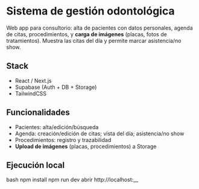 # Sistema de gestión odontológica

Web app para consultorio: alta de pacientes con datos personales, agenda de citas, procedimientos, y **carga de imágenes** (placas, fotos de tratamientos). Muestra las citas del día y permite marcar asistencia/no show.

## Stack
- React / Next.js
- Supabase (Auth + DB + Storage)
- TailwindCSS

## Funcionalidades
- Pacientes: alta/edición/búsqueda
- Agenda: creación/edición de citas; vista del día; asistencia/no show
- Procedimientos: registro y trazabilidad
- **Upload de imágenes** (placas, procedimientos) a Storage

## Ejecución local
bash
npm install
npm run dev
abrir http://localhost:__
